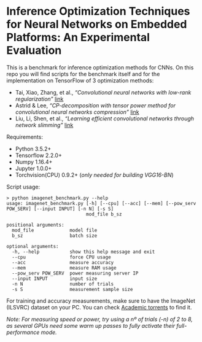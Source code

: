 # Inference Optimization Techniques for Neural Networks on Embedded Platforms: An Experimental Evaluation
This is a benchmark for inference optimization methods for CNNs. On this repo 
you will find scripts for the benchmark itself and for the implementation on
TensorFlow of 3 optimization methods:
-  Tai, Xiao, Zhang, et al., *“Convolutional neural networks with low-rank regularization”* [link](https://arxiv.org/pdf/1511.06067)
-  Astrid & Lee, *“CP-decomposition with tensor power method for convolutional neural networks compression”* [link](https://arxiv.org/pdf/1701.07148)
-  Liu, Li, Shen, et al., *“Learning efficient convolutional networks through network slimming”* [link](https://openaccess.thecvf.com/content_ICCV_2017/papers/Liu_Learning_Efficient_Convolutional_ICCV_2017_paper.pdf)

Requirements:
- Python 3.5.2+
- Tensorflow 2.2.0+
- Numpy 1.16.4+
- Jupyter 1.0.0+
- Torchvision(CPU) 0.9.2+ (*only needed for building VGG16-BN*)

Script usage:
```
> python imagenet_benchmark.py --help
usage: imagenet_benchmark.py [-h] [--cpu] [--acc] [--mem] [--pow_serv POW_SERV] [--input INPUT] [-n N] [-s S]
                             mod_file b_sz

positional arguments:
  mod_file             model file
  b_sz                 batch size

optional arguments:
  -h, --help           show this help message and exit
  --cpu                force CPU usage
  --acc                measure accuracy
  --mem                measure RAM usage
  --pow_serv POW_SERV  power measuring server IP
  --input INPUT        input size
  -n N                 number of trials
  -s S                 measurement sample size
```

For training and accuracy measurements, make sure to have the ImageNet (ILSVRC) dataset on your PC. You can check [Academic torrents](https://academictorrents.com/) to find it.

*Note: For measuring speed or power, try using a nº of trials (-n) of 2 to 8, as several GPUs need some warm up passes to fully activate their full-performance mode.*

